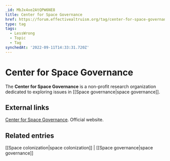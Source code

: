 ```yaml
---
_id: MbJx4xe2AtQPW6NE8
title: Center for Space Governance
href: https://forum.effectivealtruism.org/tag/center-for-space-governance
type: tag
tags:
  - LessWrong
  - Topic
  - Tag
synchedAt: '2022-09-11T14:33:31.720Z'
---
```

# Center for Space Governance

The **Center for Space Governance** is a non-profit research organization dedicated to exploring issues in [[Space governance|space governance]].

External links
--------------

[Center for Space Governance](https://governance.space/). Official website.

Related entries
---------------

[[Space colonization|space colonization]] | [[Space governance|space governance]]